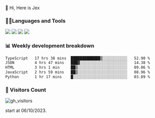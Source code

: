  👋 Hi, Here is Jex

 

### 🧑‍💻Languages and Tools

<code><a href="https://react.dev"><img src="https://api.iconify.design/logos:react.svg" /></a></code>
<code><a href="https://github.com/vuejs/core"><img src="https://api.iconify.design/logos:vue.svg" /></a></code> 
<code><a href="https://github.com/microsoft/TypeScript"><img src="https://api.iconify.design/logos:typescript-icon.svg" /></a></code>
<code><a href="https://threejs.org/"><img src="https://api.iconify.design/logos:threejs.svg" /></a></code>

### 📊 Weekly development breakdown

<!--START_SECTION:waka-->

```txt
TypeScript   17 hrs 38 mins  █████████████▒░░░░░░░░░░░   52.90 %
JSON         4 hrs 47 mins   ███▓░░░░░░░░░░░░░░░░░░░░░   14.38 %
HTML         3 hrs 1 min     ██▒░░░░░░░░░░░░░░░░░░░░░░   09.06 %
JavaScript   2 hrs 59 mins   ██▒░░░░░░░░░░░░░░░░░░░░░░   08.96 %
Python       1 hr 17 mins    █░░░░░░░░░░░░░░░░░░░░░░░░   03.89 %
```

<!--END_SECTION:waka-->


### 👀 Visitors Count

![gh_visitors](https://profile-counter.glitch.me/jexlau/count.svg)

start at 06/10/2023.
